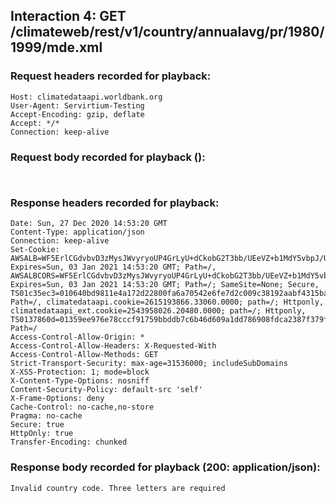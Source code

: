 ## Interaction 4: GET /climateweb/rest/v1/country/annualavg/pr/1980/1999/mde.xml

### Request headers recorded for playback:

```
Host: climatedataapi.worldbank.org
User-Agent: Servirtium-Testing
Accept-Encoding: gzip, deflate
Accept: */*
Connection: keep-alive
```

### Request body recorded for playback ():

```


```

### Response headers recorded for playback:

```
Date: Sun, 27 Dec 2020 14:53:20 GMT
Content-Type: application/json
Connection: keep-alive
Set-Cookie: AWSALB=WF5ErlCGdvbvD3zMysJWvyryoUP4GrLyU+dCkobG2T3bb/UEeVZ+b1MdY5vbpJ/UURjeX8mGZXWJRIm9NFa0v+82zNIqE41TljMJCQT+gjFtfOV/l96rlv/F8oM7; Expires=Sun, 03 Jan 2021 14:53:20 GMT; Path=/, AWSALBCORS=WF5ErlCGdvbvD3zMysJWvyryoUP4GrLyU+dCkobG2T3bb/UEeVZ+b1MdY5vbpJ/UURjeX8mGZXWJRIm9NFa0v+82zNIqE41TljMJCQT+gjFtfOV/l96rlv/F8oM7; Expires=Sun, 03 Jan 2021 14:53:20 GMT; Path=/; SameSite=None; Secure, TS01c35ec3=010640bd9811e4a172d22800fa6a70542e6fe7d2c009c38192aabf4315ba1a45d6a23543c29c8e643592d8a2783c4c016a0d2c6056; Path=/, climatedataapi.cookie=2615193866.33060.0000; path=/; Httponly, climatedataapi_ext.cookie=2543958026.20480.0000; path=/; Httponly, TS0137860d=01359ee976e78cccf91759bbddb7c6b46d609a1dd786908fdca2387f379fa9c25f1ddc8e201211855beb0d42a519e3a7262c5faf03c434e2f408acf5760d39d38871549d216d960176c19a606c87cc04368b4d2274a6fd1ff7e7c517ceb1909ec707ac4ae2eaa9f371c4f24c0a8d67c3a435bb4464c9ac75be99269416307cf87005da5055; Path=/
Access-Control-Allow-Origin: *
Access-Control-Allow-Headers: X-Requested-With
Access-Control-Allow-Methods: GET
Strict-Transport-Security: max-age=31536000; includeSubDomains
X-XSS-Protection: 1; mode=block
X-Content-Type-Options: nosniff
Content-Security-Policy: default-src 'self'
X-Frame-Options: deny
Cache-Control: no-cache,no-store
Pragma: no-cache
Secure: true
HttpOnly: true
Transfer-Encoding: chunked
```

### Response body recorded for playback (200: application/json):

```
Invalid country code. Three letters are required
```
